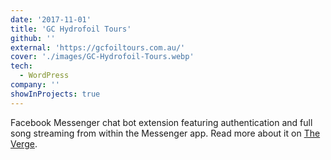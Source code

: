 ```yaml
---
date: '2017-11-01'
title: 'GC Hydrofoil Tours'
github: ''
external: 'https://gcfoiltours.com.au/'
cover: './images/GC-Hydrofoil-Tours.webp'
tech:
  - WordPress
company: ''
showInProjects: true
---
```


Facebook Messenger chat bot extension featuring authentication and full song streaming from within the Messenger app. Read more about it on [The Verge](https://www.theverge.com/2017/10/5/16433770/facebook-messenger-apple-music-bot-song-streaming).
